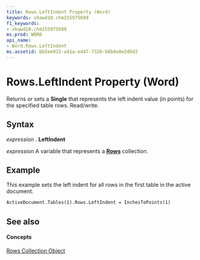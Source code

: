 ```yaml
---
title: Rows.LeftIndent Property (Word)
keywords: vbawd10.chm155975689
f1_keywords:
- vbawd10.chm155975689
ms.prod: WORD
api_name:
- Word.Rows.LeftIndent
ms.assetid: bb5ee915-a41a-e447-7326-b6b6e0e2d6d2
---
```



# Rows.LeftIndent Property (Word)

Returns or sets a  **Single** that represents the left indent value (in points) for the specified table rows. Read/write.


## Syntax

 _expression_ . **LeftIndent**

 _expression_ A variable that represents a **[Rows](rows-object-word.md)** collection.


## Example

This example sets the left indent for all rows in the first table in the active document.


```vb
ActiveDocument.Tables(1).Rows.LeftIndent = InchesToPoints(1)
```


## See also


#### Concepts


[Rows Collection Object](rows-object-word.md)

